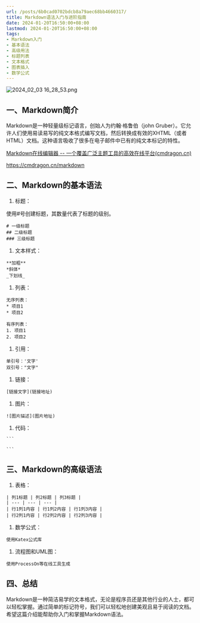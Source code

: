 ```yaml
---
url: /posts/6b0cad0702bdcb8a79aec68bb4660317/
title: Markdown语法入门与进阶指南
date: 2024-01-20T16:50:00+08:00
lastmod: 2024-01-20T16:50:00+08:00
tags:
- Markdown入门
- 基本语法
- 高级用法
- 标题列表
- 文本格式
- 图表插入
- 数学公式
---
```


<img src="https://static.cmdragon.cn/blog/images/2024_02_03 16_28_53.png@blog" title="2024_02_03 16_28_53.png" alt="2024_02_03 16_28_53.png"/>

## 一、Markdown简介

Markdown是一种轻量级标记语言，创始人为约翰·格鲁伯（john Gruber）。它允许人们使用易读易写的纯文本格式编写文档，然后转换成有效的XHTML（或者HTML）文档。这种语言吸收了很多在电子邮件中已有的纯文本标记的特性。

[Markdown在线编辑器 -- 一个覆盖广泛主题工具的高效在线平台(cmdragon.cn)](https://cmdragon.cn/markdown)

<https://cmdragon.cn/markdown>

## 二、Markdown的基本语法

1.  标题：

使用#号创建标题，其数量代表了标题的级别。

```
# 一级标题
## 二级标题
### 三级标题
```

1.  文本样式：

```
**加粗**  
*斜体*  
_下划线_
```

1.  列表：

```
无序列表：
* 项目1
* 项目2

有序列表：
1. 项目1
2. 项目2
```

1.  引用：

```
单引号：'文字'
双引号："文字"
```

1.  链接：

```
[链接文字](链接地址)
```

1.  图片：

```
![图片描述](图片地址)
```

1.  代码：

````
``` 

```
````

## 三、Markdown的高级语法

1.  表格：

```
| 列1标题 | 列2标题 | 列3标题 |
| --- | --- | --- |
| 行1列1内容 | 行1列2内容 | 行1列3内容 |
| 行2列1内容 | 行2列2内容 | 行2列3内容 |
```

1.  数学公式：

```
使用Katex公式库
```

1.  流程图和UML图：

```
使用ProcessOn等在线工具生成
```

## 四、总结

Markdown是一种简洁易学的文本格式，无论是程序员还是其他行业的人士，都可以轻松掌握。通过简单的标记符号，我们可以轻松地创建美观且易于阅读的文档。希望这篇介绍能帮助你入门和掌握Markdown语法。